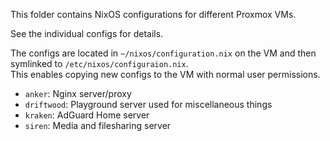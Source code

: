 This folder contains NixOS configurations for different Proxmox VMs.

See the individual configs for details.

The configs are located in `~/nixos/configuration.nix` on the VM and then symlinked to `/etc/nixos/configuraion.nix`.  
This enables copying new configs to the VM with normal user permissions.

- `anker`: Nginx server/proxy
- `driftwood`: Playground server used for miscellaneous things
- `kraken`: AdGuard Home server
- `siren`: Media and filesharing server
